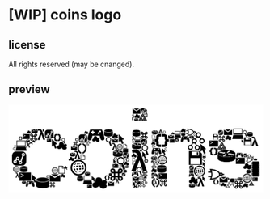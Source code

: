 # [WIP] coins logo

## license
All rights reserved (may be cnanged).

## preview
![coins logo](coins-logo-only.png)
